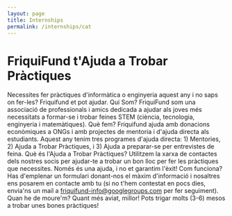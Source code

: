 ```yaml
---
layout: page
title: Internships
permalink: /internships/cat
---
```


# FriquiFund t'Ajuda a Trobar Pràctiques
Necessites fer pràctiques d'informàtica o enginyeria aquest any i no saps on fer-les? Friquifund et pot ajudar. Qui Som? FriquiFund som una associació de professionals i amics dedicada a ajudar als joves més necessitats a formar-se i trobar feines STEM (ciència, tecnologia, enginyeria i matemàtiques).
Què fem? Friquifund ajuda amb donacions econòmiques a ONGs i amb projectes de mentoria i d'ajuda directa als estudiants. Aquest any tenim tres programes d'ajuda directa: 1) Mentories, 2) Ajuda a Trobar Pràctiques, i 3) Ajuda a preparar-se per entrevistes de feina.
Què és l'Ajuda a Trobar Pràctiques? Utilitzem la xarxa de contactes dels nostres socis per ajudar-te a trobar un bon lloc per fer les pràctiques que necessites. Només és una ajuda, i no et garantim l'èxit!
Com funciona? Has d'emplenar un formulari donant-nos el màxim d'informació i nosaltres ens posarem en contacte amb tu (si no t'hem contestat en pocs dies, envia'ns un mail a friquifund-info@googlegroups.com per fer seguiment).
Quan he de moure'm? Quant més aviat, millor! Pots trigar molts (3-6) mesos a trobar unes bones pràctiques!
